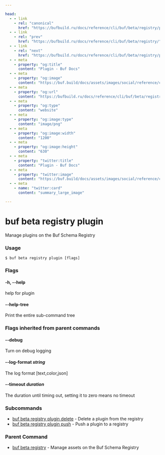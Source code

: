 ```yaml
---

head:
  - - link
    - rel: "canonical"
      href: "https://bufbuild.ru/docs/reference/cli/buf/beta/registry/plugin/"
  - - link
    - rel: "prev"
      href: "https://bufbuild.ru/docs/reference/cli/buf/beta/registry/"
  - - link
    - rel: "next"
      href: "https://bufbuild.ru/docs/reference/cli/buf/beta/registry/plugin/delete/"
  - - meta
    - property: "og:title"
      content: "Plugin - Buf Docs"
  - - meta
    - property: "og:image"
      content: "https://buf.build/docs/assets/images/social/reference/cli/buf/beta/registry/plugin/index.png"
  - - meta
    - property: "og:url"
      content: "https://bufbuild.ru/docs/reference/cli/buf/beta/registry/plugin/"
  - - meta
    - property: "og:type"
      content: "website"
  - - meta
    - property: "og:image:type"
      content: "image/png"
  - - meta
    - property: "og:image:width"
      content: "1200"
  - - meta
    - property: "og:image:height"
      content: "630"
  - - meta
    - property: "twitter:title"
      content: "Plugin - Buf Docs"
  - - meta
    - property: "twitter:image"
      content: "https://buf.build/docs/assets/images/social/reference/cli/buf/beta/registry/plugin/index.png"
  - - meta
    - name: "twitter:card"
      content: "summary_large_image"

---
```


# buf beta registry plugin

Manage plugins on the Buf Schema Registry

### Usage

```console
$ buf beta registry plugin [flags]
```

### Flags

#### \-h, --help

help for plugin

#### \--help-tree

Print the entire sub-command tree

### Flags inherited from parent commands

#### \--debug

Turn on debug logging

#### \--log-format _string_

The log format \[text,color,json\]

#### \--timeout _duration_

The duration until timing out, setting it to zero means no timeout

### Subcommands

- [buf beta registry plugin delete](delete/) - Delete a plugin from the registry
- [buf beta registry plugin push](push/) - Push a plugin to a registry

### Parent Command

- [buf beta registry](../) - Manage assets on the Buf Schema Registry
